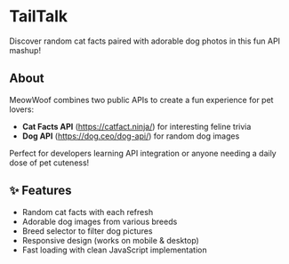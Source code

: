 # TailTalk
Discover random cat facts paired with adorable dog photos in this fun API mashup!

##  About
MeowWoof combines two public APIs to create a fun experience for pet lovers:
- **Cat Facts API** (https://catfact.ninja/) for interesting feline trivia
- **Dog API** (https://dog.ceo/dog-api/) for random dog images

Perfect for developers learning API integration or anyone needing a daily dose of pet cuteness!

## ✨ Features
-  Random cat facts with each refresh
-  Adorable dog images from various breeds
-  Breed selector to filter dog pictures
-  Responsive design (works on mobile & desktop)
-  Fast loading with clean JavaScript implementation

